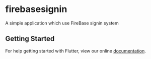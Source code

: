# firebasesignin

A simple application which use FireBase signin system

## Getting Started

For help getting started with Flutter, view our online
[documentation](https://flutter.io/).
